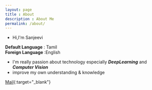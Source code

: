 ```yaml
---
layout: page
title : About
description : About Me
permalink: /about/
---
```

<!--
This is the base Jekyll theme. You can find out more info about customizing your Jekyll theme, as well as basic Jekyll usage documentation at [jekyllrb.com](https://jekyllrb.com/)

You can find the source code for Minima at GitHub:
[jekyll][jekyll-organization] /
[minima](https://github.com/jekyll/minima)

You can find the source code for Jekyll at GitHub:
[jekyll][jekyll-organization] /
[jekyll](https://github.com/jekyll/jekyll)


[jekyll-organization]: https://github.com/jekyll -->
* Hi,I'm Sanjeevi

**Default Language** : Tamil</br>
**Foreign Language** :English

* I'm really passion about technology especially ***DeepLearning*** and ***Computer Vision***
* improve my own understanding & knowledge

[Mail](mailto:sanjeevimani567@gmail.com){:target="_blank"}

